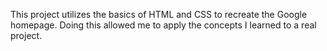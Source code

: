 This project utilizes the basics of HTML and CSS to recreate the Google homepage. Doing this allowed me to apply the 
concepts I learned to a real project. 
